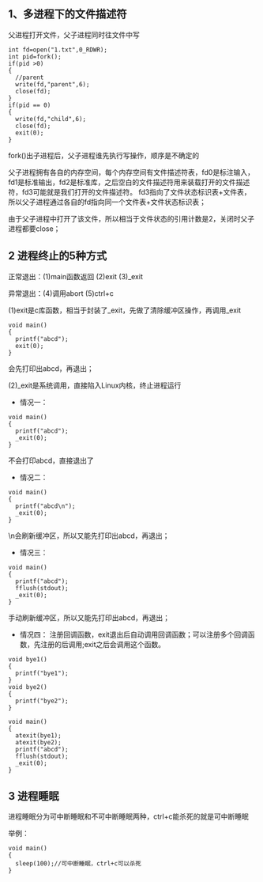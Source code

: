 1、多进程下的文件描述符
---
父进程打开文件，父子进程同时往文件中写
```
int fd=open("1.txt",0_RDWR);
int pid=fork();
if(pid >0)
{
  //parent
  write(fd,"parent",6);
  close(fd);
}
if(pid == 0)
{
  write(fd,"child",6);
  close(fd);
  exit(0);
}
```
fork()出子进程后，父子进程谁先执行写操作，顺序是不确定的

父子进程拥有各自的内存空间，每个内存空间有文件描述符表，fd0是标注输入，fd1是标准输出，fd2是标准库，之后空白的文件描述符用来装载打开的文件描述符，fd3可能就是我们打开的文件描述符。
fd3指向了文件状态标识表+文件表，所以父子进程通过各自的fd指向同一个文件表+文件状态标识表；

由于父子进程中打开了该文件，所以相当于文件状态的引用计数是2，关闭时父子进程都要close；

2 进程终止的5种方式
--
正常退出：(1)main函数返回 (2)exit  (3)_exit  

异常退出：(4)调用abort    (5)ctrl+c 

(1)exit是c库函数，相当于封装了_exit，先做了清除缓冲区操作，再调用_exit
```
void main()
{
  printf("abcd");
  exit(0);
}
```
会先打印出abcd，再退出；

(2)_exit是系统调用，直接陷入Linux内核，终止进程运行
- 情况一：
```
void main()
{
  printf("abcd");
  _exit(0);
}
```
不会打印abcd，直接退出了
- 情况二：
```
void main()
{
  printf("abcd\n");
  _exit(0);
}
```
\n会刷新缓冲区，所以又能先打印出abcd，再退出；
- 情况三：
```
void main()
{
  printf("abcd");
  fflush(stdout);
  _exit(0);
}
```
手动刷新缓冲区，所以又能先打印出abcd，再退出；
- 情况四：
注册回调函数，exit退出后自动调用回调函数；可以注册多个回调函数，先注册的后调用;exit之后会调用这个函数。
```
void bye1()
{
  printf("bye1");
}
void bye2()
{
  printf("bye2");
}

void main()
{
  atexit(bye1);
  atexit(bye2);
  printf("abcd");
  fflush(stdout);
  _exit(0);
}
```
3 进程睡眠
---
进程睡眠分为可中断睡眠和不可中断睡眠两种，ctrl+c能杀死的就是可中断睡眠

举例：
```
void main()
{
  sleep(100);//可中断睡眠，ctrl+c可以杀死
}
```

